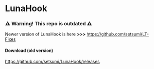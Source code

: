 # LunaHook

### ⚠ Warning! This repo is outdated ⚠

Newer version of LunaHook is here **>>>** https://github.com/setsumi/LT-Fixes

#### Download (old version)

https://github.com/setsumi/LunaHook/releases
